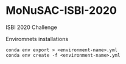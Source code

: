 # MoNuSAC-ISBI-2020
ISBI 2020 Challenge


Enviromnets installations
```
conda env export > <environment-name>.yml    
conda env create -f <environment-name>.yml
```